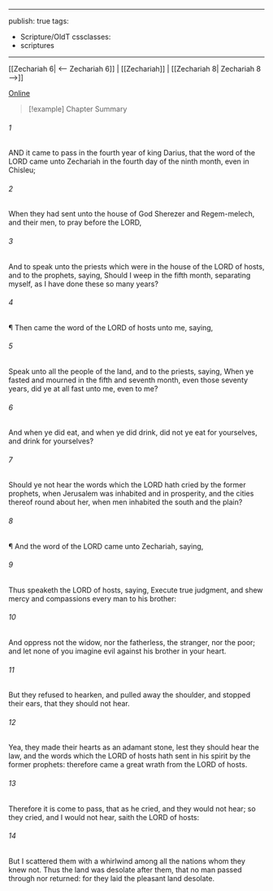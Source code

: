 

---
publish: true
tags:
  - Scripture/OldT
cssclasses:
  - scriptures
---
[[Zechariah 6| <-- Zechariah 6]] | [[Zechariah]] | [[Zechariah 8| Zechariah 8 -->]]

[Online](https://churchofjesuschrist.org/study/scriptures/ot/zech/7?lang=eng)

>[!example] Chapter Summary
>
###### 1
AND it came to pass in the fourth year of king Darius, that the word of the LORD came unto Zechariah in the fourth day of the ninth month, even in Chisleu;
###### 2
When they had sent unto the house of God Sherezer and Regem-melech, and their men, to pray before the LORD,
###### 3
And to speak unto the priests which were in the house of the LORD of hosts, and to the prophets, saying, Should I weep in the fifth month, separating myself, as I have done these so many years?
###### 4
¶ Then came the word of the LORD of hosts unto me, saying,
###### 5
Speak unto all the people of the land, and to the priests, saying, When ye fasted and mourned in the fifth and seventh month, even those seventy years, did ye at all fast unto me, even to me?
###### 6
And when ye did eat, and when ye did drink, did not ye eat for yourselves, and drink for yourselves?
###### 7
Should ye not hear the words which the LORD hath cried by the former prophets, when Jerusalem was inhabited and in prosperity, and the cities thereof round about her, when men inhabited the south and the plain?
###### 8
¶ And the word of the LORD came unto Zechariah, saying,
###### 9
Thus speaketh the LORD of hosts, saying, Execute true judgment, and shew mercy and compassions every man to his brother:
###### 10
And oppress not the widow, nor the fatherless, the stranger, nor the poor; and let none of you imagine evil against his brother in your heart.
###### 11
But they refused to hearken, and pulled away the shoulder, and stopped their ears, that they should not hear.
###### 12
Yea, they made their hearts as an adamant stone, lest they should hear the law, and the words which the LORD of hosts hath sent in his spirit by the former prophets: therefore came a great wrath from the LORD of hosts.
###### 13
Therefore it is come to pass, that as he cried, and they would not hear; so they cried, and I would not hear, saith the LORD of hosts:
###### 14
But I scattered them with a whirlwind among all the nations whom they knew not.  Thus the land was desolate after them, that no man passed through nor returned: for they laid the pleasant land desolate.



